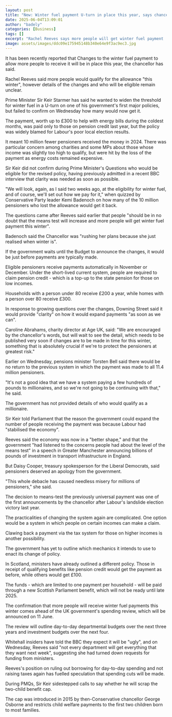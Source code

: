 ```yaml
---
layout: post
title: "New: Winter fuel payment U-turn in place this year, says chancellor"
date: 2025-06-04T13:09:01
author: "badely"
categories: [Business]
tags: []
excerpt: "Rachel Reeves says more people will get winter fuel payment 'this winter', but details over how many will get it remain unclear."
image: assets/images/ddc09e175945148b340e64e9f3ac9ec3.jpg
---
```


It has been recently reported that Changes to the winter fuel payment to allow more people to receive it will be in place this year, the chancellor has said.

Rachel Reeves said more people would qualify for the allowance "this winter", however details of the changes and who will be eligible remain unclear.

Prime Minister Sir Keir Starmer has said he wanted to widen the threshold for winter fuel in a U-turn on one of his government's first major policies, but failed to confirm on Wednesday how many would now get it.

The payment, worth up to £300 to help with energy bills during the coldest months, was paid only to those on pension credit last year, but the policy was widely blamed for Labour's poor local election results.

It meant 10 million fewer pensioners received the money in 2024. There was particular concern among charities and some MPs about those whose income was slightly too high to qualify, but were hit by the loss of the payment as energy costs remained expensive.

Sir Keir did not confirm during Prime Minister's Questions who would be eligible for the revised policy, having previously admitted in a recent BBC interview that clarity was needed as soon as possible. 

"We will look, again, as I said two weeks ago, at the eligibility for winter fuel, and of course, we'll set out how we pay for it," when quizzed by Conservative Party leader Kemi Badenoch on how many of the 10 million pensioners who lost the allowance would get it back.

The questions came after Reeves said earlier that people "should be in no doubt that the means test will increase and more people will get winter fuel payment this winter".

Badenoch said the Chancellor was "rushing her plans because she just realised when winter is".

If the government waits until the Budget to announce the changes, it would be just before payments are typically made. 

Eligible pensioners receive payments automatically in November or December. Under the short-lived current system, people are required to claim pension credit - which is a top-up to the state pension for those on low incomes.

Households with a person under 80 receive £200 a year, while homes with a person over 80 receive £300.

In response to growing questions over the changes, Downing Street said it would provide "clarity" on how it would expand payments "as soon as we can".

Caroline Abrahams, charity director at Age UK, said: "We are encouraged by the chancellor's words, but will wait to see the detail, which needs to be published very soon if changes are to be made in time for this winter, something that is absolutely crucial if we're to protect the pensioners at greatest risk."

Earlier on Wednesday, pensions minister Torsten Bell said there would be no return to the previous system in which the payment was made to all 11.4 million pensioners.

"It's not a good idea that we have a system paying a few hundreds of pounds to millionaires, and so we're not going to be continuing with that," he said.

The government has not provided details of who would qualify as a millionaire.

Sir Keir told Parliament that the reason the government could expand the number of people receiving the payment was because Labour had "stabilised the economy".

Reeves said the economy was now in a "better shape," and that the government "had listened to the concerns people had about the level of the means test" in a speech in Greater Manchester announcing billions of pounds of investment in transport infrastructure in England.

But Daisy Cooper, treasury spokesperson for the Liberal Democrats, said pensioners deserved an apology from the government.

"This whole debacle has caused needless misery for millions of pensioners," she said.

The decision to means-test the previously universal payment was one of the first announcements by the chancellor after Labour's landslide election victory last year.

The practicalities of changing the system again are complicated. One option would be a system in which people on certain incomes can make a claim.

Clawing back a payment via the tax system for those on higher incomes is another possibility.

The government has yet to outline which mechanics it intends to use to enact its change of policy.

In Scotland, ministers have already outlined a different policy. Those in receipt of qualifying benefits like pension credit would get the payment as before, while others would get £100.

The funds - which are limited to one payment per household - will be paid through a new Scottish Parliament benefit, which will not be ready until late 2025.

The confirmation that more people will receive winter fuel payments this winter comes ahead of the UK government's spending review, which will be announced on 11 June.

The review will outline day-to-day departmental budgets over the next three years and investment budgets over the next four.

Whitehall insiders have told the BBC they expect it will be "ugly", and on Wednesday, Reeves said "not every department will get everything that they want next week", suggesting she had turned down requests for funding from ministers.

Reeves's position on ruling out borrowing for day-to-day spending and not raising taxes again has fuelled speculation that spending cuts will be made.

During PMQs, Sir Keir sidestepped calls to say whether he will scrap the two-child benefit cap.

The cap was introduced in 2015 by then-Conservative chancellor George Osborne and restricts child welfare payments to the first two children born to most families.

